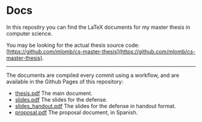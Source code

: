 # Docs

In this repositry you can find the LaTeX documents for my master thesis in computer science.

You may be looking for the actual thesis source code: [https://github.com/mlomb/cs-master-thesis](https://github.com/mlomb/cs-master-thesis).

----

The documents are compiled every commit using a workflow, and are available in the Github Pages of this repository:

* [thesis.pdf](https://mlomb.github.io/cs-master-thesis-doc/thesis.pdf) The main document.
* [slides.pdf](https://mlomb.github.io/cs-master-thesis-doc/slides.pdf) The slides for the defense.
* [slides_handout.pdf](https://mlomb.github.io/cs-master-thesis-doc/slides_handout.pdf) The slides for the defense in handout format.
* [proposal.pdf](https://mlomb.github.io/cs-master-thesis-doc/proposal.pdf) The proposal document, in Spanish.

